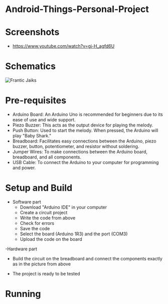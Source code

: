# Android-Things-Personal-Project
# 

# Screenshots
- https://www.youtube.com/watch?v=gj-H_agfd6U

# Schematics

![Frantic Jaiks](https://github.com/CatalinaArba167/Android-Things-Personal-Project/assets/139768671/357767b4-87d9-4d7c-aa6c-e5754a4629b2)




# Pre-requisites
- Arduino Board: An Arduino Uno is recommended for beginners due to its ease of use and wide support.
- Piezo Buzzer: This acts as the output device for playing the melody.
- Push Button: Used to start the melody. When pressed, the Arduino will play "Baby Shark."
- Breadboard: Facilitates easy connections between the Arduino, piezo buzzer, button, potentiometer, and resistor without soldering.
- Jumper Wires: To make connections between the Arduino board, breadboard, and all components.
- USB Cable: To connect the Arduino to your computer for programming and power.


# Setup and Build

- Software part
  - Download "Arduino IDE" in your computer
  - Create a circuit project
  - Write the code from above
  - Check for errors
  - Save the code
  - Select the board (Arduino 1R3)  and the port (COM3)
  - Upload the code on the board
 
-Hardware part
  - Build the circuit on the breadboard and connect the components exactly as in the picture from above

- The project is ready to be tested


# Running


